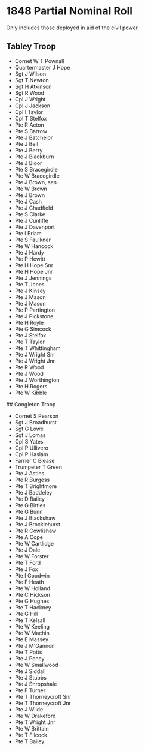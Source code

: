 # 1848 Partial Nominal Roll

Only includes those deployed in aid of the civil power.

## Tabley Troop

* Cornet W T Pownall
* Quartermaster J Hope
* Sgt J Wilson
* Sgt T Newton
* Sgt H Atkinson
* Sgt R Wood
* Cpl J Wright
* Cpl J Jackson
* Cpl I Taylor
* Cpl T Stelfox
* Pte R Acton
* Pte S Barrow
* Pte J Batchelor
* Pte J Bell
* Pte J Berry
* Pte J Blackburn
* Pte J Bloor
* Pte S Bracegirdle
* Pte W Bracegirdle
* Pte J Brown, sen.
* Pte W Brown
* Pte J Brown
* Pte J Cash
* Pte J Chadfield
* Pte S Clarke
* Pte J Cunliffe
* Pte J Davenport
* Pte I Erlam
* Pte S Faulkner
* Pte W Hancock
* Pte J Hardy
* Pte P Hewitt
* Pte H Hope Snr
* Pte H Hope Jnr
* Pte J Jennings
* Pte T Jones
* Pte J Kinsey
* Pte J Mason
* Pte J Mason
* Pte P Partington
* Pte J Pickstone
* Pte H Royle
* Pte G Simcock
* Pte J Stelfox
* Pte T Taylor
* Pte T Whittingham
* Pte J Wright Snr
* Pte J Wright Jnr
* Pte R Wood
* Pte J Wood
* Pte J Worthington
* Pte H Rogers
* Pte W Kibble

## Congleton Troop

* Cornet S Pearson
* Sgt J Broadhurst
* Sgt G Lowe
* Sgt J Lomas
* Cpl S Yates
* Cpl P Ullivero
* Cpl P Haslam
* Farrier C Blease
* Trumpeter T Green
* Pte J Astles
* Pte R Burgess
* Pte T Brightmore
* Pte J Baddeley
* Pte D Bailey
* Pte G Birtles
* Pte G Bunn
* Pte J Blackshaw
* Pte J Brocklehurst
* Pte R Cowlishaw
* Pte A Cope
* Pte W Cartlidge
* Pte J Dale
* Pte W Forster
* Pte T Ford
* Pte J Fox
* Pte I Goodwin
* Pte F Heath
* Pte W Holland
* Pte C Hickson
* Pte G Hughes
* Pte T Hackney
* Pte G Hill
* Pte T Kelsall
* Pte W Keeling
* Pte W Machin
* Pte E Massey 
* Pte J M'Gannon 
* Pte T Potts
* Pte J Peney
* Pte W Smallwood
* Pte J Siddall
* Pte J Stubbs
* Pte J Shropshale
* Pte F Turner
* Pte T Thorneycroft Snr
* Pte T Thorneycroft Jnr
* Pte J Wilde
* Pte W Drakeford
* Pte T Wright Jnr
* Pte W Brittain
* Pte T Filcock
* Pte T Bailey
